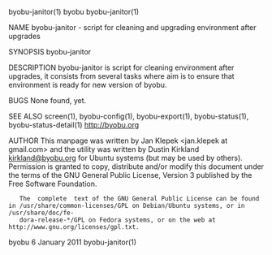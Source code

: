 byobu-janitor(1)							     byobu							      byobu-janitor(1)

NAME
       byobu-janitor - script for cleaning and upgrading environment after upgrades

SYNOPSIS
       byobu-janitor

DESCRIPTION
       byobu-janitor  is  script  for cleaning environment after upgrades, it consists from several tasks where aim is to ensure that environment is ready for
       new version of byobu.

BUGS
       None found, yet.

SEE ALSO
       screen(1), byobu-config(1), byobu-export(1), byobu-status(1), byobu-status-detail(1)
       http://byobu.org

AUTHOR
       This manpage was written by Jan Klepek <jan.klepek at gmail.com> and the utility was written by Dustin Kirkland <kirkland@byobu.org> for Ubuntu systems
       (but may be used by others).  Permission is granted to copy, distribute and/or modify this document under the terms of the GNU General Public  License,
       Version 3 published by the Free Software Foundation.

       The  complete  text of the GNU General Public License can be found in /usr/share/common-licenses/GPL on Debian/Ubuntu systems, or in /usr/share/doc/fe‐
       dora-release-*/GPL on Fedora systems, or on the web at http://www.gnu.org/licenses/gpl.txt.

byobu									6 January 2011							      byobu-janitor(1)
